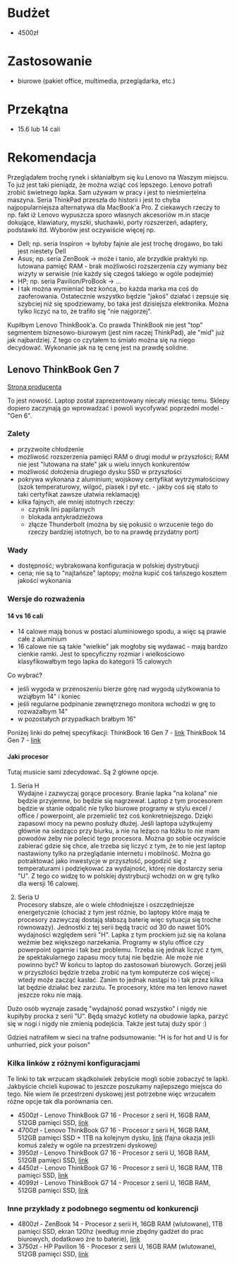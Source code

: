 # Budżet 
- 4500zł

# Zastosowanie
- biurowe (pakiet office, multimedia, przeglądarka, etc.)

# Przekątna
- 15.6 lub 14 cali

# Rekomendacja
Przeglądałem trochę rynek i skłaniałbym się ku Lenovo na Waszym miejscu. To już jest taki pieniądz, że można wziąć coś lepszego. Lenovo potrafi zrobić świetnego lapka. Sam używam w pracy i jest to nieśmiertelna maszyna. Seria ThinkPad przeszła do historii i jest to chyba najpopularniejsza alternatywa dla MacBook'a Pro. Z ciekawych rzeczy to np. fakt iż Lenovo wypuszcza sporo własnych akcesoriów m.in stacje dokujące, klawiatury, myszki, słuchawki, porty rozszerzeń, adaptery, podstawki itd. Wyborów jest oczywiście więcej np.
- Dell; np. seria Inspiron -> byłoby fajnie ale jest trochę drogawo, bo taki jest niestety Dell
- Asus; np. seria ZenBook -> może i tanio, ale brzydkie praktyki np. lutowana pamięć RAM - brak możliwości rozszerzenia czy wymiany bez wizyty w serwisie (nie każdy się czegoś takiego w ogóle podejmie)
- HP; np. seria Pavilion/ProBook -> ...
- I tak można wymieniać bez końca, bo każda marka ma coś do zaoferowania. Ostatecznie wszystko będzie "jakoś" działać i zepsuje się szybciej niż się spodziewamy, bo taka jest dzisiejsza elektronika. Można tylko liczyć na to, że trafiło się "nie najgorzej".

Kupiłbym Lenovo ThinkBook'a. Co prawda ThinkBook nie jest "top" segmentem biznesowo-biurowym (jest nim raczej ThinkPad), ale "mid" już jak najbardziej. Z tego co czytałem to śmiało można się na niego decydować. Wykonanie jak na tę cenę jest na prawdę solidne.

## Lenovo ThinkBook Gen 7
[Strona producenta](https://www.lenovo.com/pl/pl/p/laptops/thinkbook/thinkbook-series/lenovo-thinkbook-16-gen-7-16-inch-intel/len101b0045)

To jest nowość. Laptop został zaprezentowany niecały miesiąc temu. Sklepy dopiero zaczynają go wprowadzać i powoli wycofywać poprzedni model - "Gen 6".

### Zalety
- przyzwoite chłodzenie
- możliwość rozszerzenia pamięci RAM o drugi moduł w przyszłości; RAM nie jest "lutowana na stałe" jak u wielu innych konkurentów
- możliwość dołożenia drugiego dysku SSD w przyszłości
- pokrywa wykonana z aluminium; wojskowy certyfikat wytrzymałościowy (szok temperaturowy, wilgoć, piasek i pył etc. - jakby coś się stało to taki certyfikat zawsze ułatwia reklamację)
- kilka fajnych, ale mniej istotnych rzeczy:
  - czytnik lini papilarnych
  - blokada antykradzieżowa
  - złącze Thunderbolt (można by się pokusić o wrzucenie tego do rzeczy bardziej istotnych, bo to na prawdę przydatny port)

### Wady
- dostępność; wybrakowana konfiguracja w polskiej dystrybucji
- cena; nie są to "najtańsze" laptopy; można kupić coś tańszego kosztem jakości wykonania

### Wersje do rozważenia

#### 14 vs 16 cali
- 14 calowe mają bonus w postaci aluminiowego spodu, a więc są prawie całe z aluminium
- 16 calowe nie są takie "wielkie" jak mogłoby się wydawać - mają bardzo cienkie ramki. Jest to specyficzny rozmiar i wielkościowo klasyfikowałbym tego lapka do kategorii 15 calowych

Co wybrać? 
- jeśli wygoda w przenoszeniu bierze górę nad wygodą użytkowania to wziąłbym 14" i koniec
- jeśli regularne podpinanie zewnętrznego monitora wchodzi w grę to rozważałbym 14"
- w pozostałych przypadkach brałbym 16"

Poniżej linki do pełnej specyfikacji:
ThinkBook 16 Gen 7 - [link](https://psref.lenovo.com/syspool/Sys/PDF/ThinkBook/ThinkBook_16_G7_IML/ThinkBook_16_G7_IML_Spec.pdf)
ThinkBook 14 Gen 7 - [link](https://psref.lenovo.com/syspool/Sys/PDF/ThinkBook/ThinkBook_14_G7_IML/ThinkBook_14_G7_IML_Spec.pdf)

#### Jaki procesor
Tutaj musicie sami zdecydować. Są 2 główne opcje.

1. Seria H  
Wydajne i zazwyczaj gorące procesory. Branie lapka "na kolana" nie będzie przyjemne, bo będzie się nagrzewał. Laptop z tym procesorem będzie w stanie odpalić nie tylko biurowe programy w stylu excel / office / powerpoint, ale przemielić też coś konkretniejszego. Dzięki zapasowi mocy na pewno posłuży dłużej. Jeśli laptopa użytkujemy głównie na siedząco przy biurku, a nie na leżąco na łóżku to nie mam powodów żeby nie polecić tego procesora. Można go sobie oczywiście zabierać gdzie się chce, ale trzeba się liczyć z tym, że to nie jest laptop nastawiony tylko na przeglądanie internetu i mobilność. Można go potraktować jako inwestycje w przyszłość, pogodzić się z temperaturami i podziękować za wydajność, której nie dostarczy seria "U".  Z tego co widzę to w polskiej dystrybucji wchodzi on w grę tylko dla wersji 16 calowej. 

2. Seria U  
Procesory słabsze, ale o wiele chłodniejsze i oszczędniejsze energetycznie (chociaż z tym jest różnie, bo laptopy które mają te procesory zazwyczaj dostają słabszą baterię więc sytuacja się troche równoważy). Jednostki z tej serii będą tracić od 30 do nawet 50% wydajności względem serii "H". Lapka z tym prockiem już się na kolana weźmie bez większego narzekania. Programy w stylu office czy powerpoint ogarnie i tak bez problemu. Trzeba się jednak liczyć z tym, że spektakularnego zapasu mocy tutaj nie będzie. Ale może nie powinno być? W końcu to laptop do zastosowań biurowych. Gorzej jeśli w przyszłości będzie trzeba zrobić na tym komputerze coś więcej - wtedy może zacząć kasłać. Zanim to jednak nastąpi to i tak przez kilka lat będzie działać bez zarzutu. Te procesory, które ma ten lenovo nawet jeszcze roku nie mają.

Dużo osób wyznaje zasadę "wydajność ponad wszystko" i nigdy nie kupiłyby procka z serii "U". Będą smażyć kotlety na obudowie lapka, parzyć się w nogi i nigdy nie zmienią podejścia. Także jest tutaj duży spór :)

Gdzieś natrafiłem w sieci na trafne podsumowanie:
"H is for hot and U is for unhurried, pick your poison"

### Kilka linków z różnymi konfiguracjami
Te linki to tak wrzucam skądkolwiek żebyście mogli sobie zobaczyć te lapki. Jakbyście chcieli kupować to jeszcze poszukamy najlepszego miejsca do tego. Nie wiem ile przestrzeni dyskowej jest potrzebne więc wrzucałem różne opcje tak dla porównania cen.
- 4500zł - Lenovo ThinkBook G7 16 - Procesor z serii H, 16GB RAM, 512GB pamięci SSD, [link](https://lenovo24.pl/p/13712/Laptop-LENOVO-ThinkBook-16-G7-IML-Ultra-7-155H-16-WUXGA-AG-16GB-512GB-SSD-WIFI-BT-FPR-W11P)
- 4700zł - Lenovo ThinkBook G7 16 - Procesor z serii H, 16GB RAM, 512GB pamięci SSD + 1TB na kolejnym dysku, [link](https://www.x-kom.pl/p/1272378-laptop-15-16-lenovo-thinkbook-16-ultra-7-155h-16gb-5121tb-win11p.htm) (fajna okazja jeśli komuś zależy w ogóle na przestrzeni dyskowej)
- 3950zł - Lenovo ThinkBook G7 16 - Procesor z serii U, 16GB RAM, 512GB pamięci SSD, [link](https://www.x-kom.pl/p/1245268-laptop-15-16-lenovo-thinkbook-16-ultra-5-125u-16gb-512-win11p.html)
- 4450zł - Lenovo ThinkBook G7 16 - Procesor z serii U, 16GB RAM, 1TB pamięci SSD, [link](https://notebooki.pl/thinkbook-16-g7/36953-notebook-thinkbook-16-g7-21ms0094pb-w11pro-ultra-5-125u-16gb-1tb-int-160-wuxga-arctic-grey-3yrs-os-co2-offset-198154438593.html)
- 4099zł - Lenovo ThinkBook G7 14 - Procesor z serii U, 16GB RAM, 512GB pamięci SSD, [link](https://www.x-kom.pl/p/1248326-laptop-14-lenovo-thinkbook-14-ultra5-125u-16gb-512-win11p.html)

### Inne przykłady z podobnego segmentu od konkurencji
- 4800zł - ZenBook 14 - Procesor z serii H, 16GB RAM (wlutowane), 1TB pamięci SSD, ekran 120hz (według mnie zbędny gadżet do prac biurowych, dodatkowo żre to baterie), [link](https://www.x-kom.pl/p/1203717-laptop-14-asus-zenbook-14-ux3405ma-ultra-5-125h-16gb-1tb-win11-oled-120hz.html)
- 3750zł - HP Pavilion 16 - Procesor z serii U, 16GB RAM (wlutowane), 512GB pamięci SSD, [link](https://www.x-kom.pl/p/1237061-laptop-15-16-hp-pavilion-16-ultra-5-125u-16gb-512-win11.html) 
